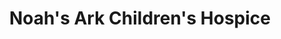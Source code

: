 ---
title: "Noah's Ark Children's Hospice"
url: /borehamwood/noahs-ark-childrens-hospice/
shop: charity
---